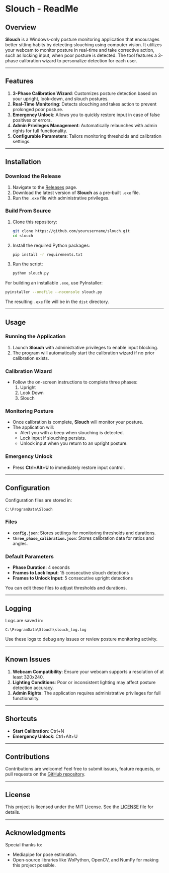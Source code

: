 # Slouch - ReadMe

## Overview

**Slouch** is a Windows-only posture monitoring application that encourages better sitting habits by detecting slouching using computer vision. It utilizes your webcam to monitor posture in real-time and take corrective action, such as locking input, when poor posture is detected. The tool features a 3-phase calibration wizard to personalize detection for each user.

---

## Features

1. **3-Phase Calibration Wizard**: Customizes posture detection based on your upright, look-down, and slouch postures.
2. **Real-Time Monitoring**: Detects slouching and takes action to prevent prolonged poor posture.
3. **Emergency Unlock**: Allows you to quickly restore input in case of false positives or errors.
4. **Admin Privileges Management**: Automatically relaunches with admin rights for full functionality.
5. **Configurable Parameters**: Tailors monitoring thresholds and calibration settings.

---

## Installation

### Download the Release

1. Navigate to the [Releases](https://github.com/yourusername/slouch/releases) page.
2. Download the latest version of **Slouch** as a pre-built `.exe` file.
3. Run the `.exe` file with administrative privileges.

### Build From Source

1. Clone this repository:
   ```bash
   git clone https://github.com/yourusername/slouch.git
   cd slouch
   ```

2. Install the required Python packages:
   ```bash
   pip install -r requirements.txt
   ```

3. Run the script:
   ```bash
   python slouch.py
   ```

For building an installable `.exe`, use PyInstaller:
```bash
pyinstaller --onefile --noconsole slouch.py
```
The resulting `.exe` file will be in the `dist` directory.

---

## Usage

### Running the Application

1. Launch **Slouch** with administrative privileges to enable input blocking.
2. The program will automatically start the calibration wizard if no prior calibration exists.

### Calibration Wizard

- Follow the on-screen instructions to complete three phases:
  1. Upright
  2. Look Down
  3. Slouch

### Monitoring Posture

- Once calibration is complete, **Slouch** will monitor your posture.
- The application will:
  - Alert you with a beep when slouching is detected.
  - Lock input if slouching persists.
  - Unlock input when you return to an upright posture.

### Emergency Unlock

- Press **Ctrl+Alt+U** to immediately restore input control.

---

## Configuration

Configuration files are stored in:
```plaintext
C:\ProgramData\Slouch
```

### Files
- **`config.json`**: Stores settings for monitoring thresholds and durations.
- **`three_phase_calibration.json`**: Stores calibration data for ratios and angles.

### Default Parameters
- **Phase Duration**: 4 seconds
- **Frames to Lock Input**: 15 consecutive slouch detections
- **Frames to Unlock Input**: 5 consecutive upright detections

You can edit these files to adjust thresholds and durations.

---

## Logging

Logs are saved in:
```plaintext
C:\ProgramData\Slouch\slouch_log.log
```
Use these logs to debug any issues or review posture monitoring activity.

---

## Known Issues

1. **Webcam Compatibility**: Ensure your webcam supports a resolution of at least 320x240.
2. **Lighting Conditions**: Poor or inconsistent lighting may affect posture detection accuracy.
3. **Admin Rights**: The application requires administrative privileges for full functionality.

---

## Shortcuts

- **Start Calibration**: Ctrl+N
- **Emergency Unlock**: Ctrl+Alt+U

---

## Contributions

Contributions are welcome! Feel free to submit issues, feature requests, or pull requests on the [GitHub repository](https://github.com/yourusername/slouch).

---

## License

This project is licensed under the MIT License. See the [LICENSE](LICENSE) file for details.

---

## Acknowledgments

Special thanks to:
- Mediapipe for pose estimation.
- Open-source libraries like WxPython, OpenCV, and NumPy for making this project possible.

